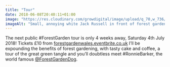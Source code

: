 ```yaml
---
title: "Tour"
date: 2018-06-08T20:40:11+01:00
image: "https://res.cloudinary.com/growdigital/image/upload/q_70,w_736/v1544219292/fruit-triangle-40810050980.jpg"
imageAlt: "Small, annoying white Jack Russell in front of forest garden fruit bed, mature trees and farm gate in background"
---
```


The next public #ForestGarden tour is only 4 weeks away, Saturday 4th July 2018! Tickets £10 from [forestgardenwales.eventbrite.co.uk](https://forestgardenwales.eventbrite.co.uk/) I’ll be expounding the benefits of forest gardening, with tasty cake and coffee, a tour of the great green tangle and you’ll doubtless meet #RonnieBarker, the world famous [@ForestGardenDog](https://twitter.com/ForestGardenDog/). 
